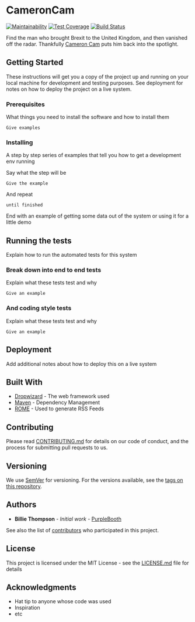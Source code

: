 # CameronCam
[![Maintainability](https://api.codeclimate.com/v1/badges/a59f4b70127b2da79294/maintainability)](https://codeclimate.com/github/Kharouk/CameronCam/maintainability)
[![Test Coverage](https://api.codeclimate.com/v1/badges/a59f4b70127b2da79294/test_coverage)](https://codeclimate.com/github/Kharouk/CameronCam/test_coverage)
[![Build Status](https://travis-ci.org/Kharouk/CameronCam.svg?branch=master)](https://travis-ci.org/Kharouk/CameronCam)

Find the man who brought Brexit to the United Kingdom, and then vanished off the radar. Thankfully [Cameron Cam](https://cameron-cam.surge.sh) puts him back into the spotlight.

## Getting Started

These instructions will get you a copy of the project up and running on your local machine for development and testing purposes. See deployment for notes on how to deploy the project on a live system.

### Prerequisites

What things you need to install the software and how to install them

```
Give examples
```

### Installing

A step by step series of examples that tell you how to get a development env running

Say what the step will be

```
Give the example
```

And repeat

```
until finished
```

End with an example of getting some data out of the system or using it for a little demo

## Running the tests

Explain how to run the automated tests for this system

### Break down into end to end tests

Explain what these tests test and why

```
Give an example
```

### And coding style tests

Explain what these tests test and why

```
Give an example
```

## Deployment

Add additional notes about how to deploy this on a live system

## Built With

* [Dropwizard](http://www.dropwizard.io/1.0.2/docs/) - The web framework used
* [Maven](https://maven.apache.org/) - Dependency Management
* [ROME](https://rometools.github.io/rome/) - Used to generate RSS Feeds

## Contributing

Please read [CONTRIBUTING.md](https://gist.github.com/PurpleBooth/b24679402957c63ec426) for details on our code of conduct, and the process for submitting pull requests to us.

## Versioning

We use [SemVer](http://semver.org/) for versioning. For the versions available, see the [tags on this repository](https://github.com/your/project/tags). 

## Authors

* **Billie Thompson** - *Initial work* - [PurpleBooth](https://github.com/PurpleBooth)

See also the list of [contributors](https://github.com/your/project/contributors) who participated in this project.

## License

This project is licensed under the MIT License - see the [LICENSE.md](LICENSE.md) file for details

## Acknowledgments

* Hat tip to anyone whose code was used
* Inspiration
* etc
